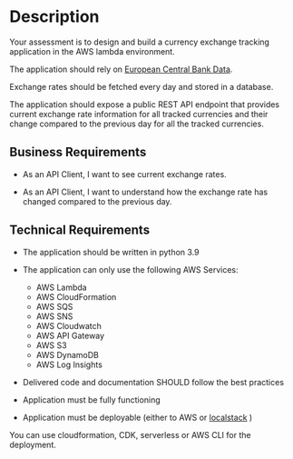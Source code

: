 # Description

Your assessment is to design and build a currency exchange tracking application in the AWS lambda environment.

The application should rely on [European Central Bank Data](https://www.ecb.europa.eu/stats/policy_and_exchange_rates/euro_reference_exchange_rates/html/index.en.html). 

Exchange rates should be fetched every day and stored in a database. 

The application should expose a public REST API endpoint that provides current exchange rate information for all tracked currencies and their change compared to the previous day for all the tracked currencies. 

## Business Requirements

- As an API Client, I want to see current exchange rates.

- As an API Client, I want to understand how the exchange rate has changed compared to the previous day. 


## Technical Requirements

- The application should be written in python 3.9
- The application can only use the following AWS Services:
  - AWS Lambda
  - AWS CloudFormation
  - AWS SQS
  - AWS SNS
  - AWS Cloudwatch
  - AWS API Gateway
  - AWS S3
  - AWS DynamoDB
  - AWS Log Insights

- Delivered code and documentation SHOULD follow the best practices
- Application must be fully functioning
- Application must be deployable (either to AWS or [localstack](https://docs.localstack.cloud/) )

You can use cloudformation, CDK, serverless or AWS CLI for the deployment.

